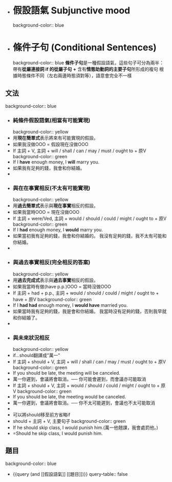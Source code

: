 - # 假設語氣 Subjunctive mood
  background-color:: blue
- # 條件子句 (Conditional Sentences)
  background-color:: blue
  **條件子句**是一種假設語氣，這些句子可分為兩半：
  帶有**從屬連接詞 if 的從屬子句** **+** 含有**情態助動詞的主要子句**所形成的複句
  根據時態條件不同（左右兩邊時態須對等），語意會完全不一樣
## 文法
background-color:: blue
- ### 純條件假設語氣(相當有可能實現)
  background-color:: yellow
- 用**現在簡單式**表示將來有可能實現的假設。
- 如果我沒做OOO = 假設現在沒做OOO
- If 主詞 + V, 主詞 + will / shall / can / may / must / ought to + 原V
  background-color:: green
- If I **have** enough money, I **will** marry you.
- 如果我有足夠的錢，我會和你結婚。
-
- ### 與在在事實相反(不太有可能實現)
  background-color:: yellow
- 用**過去簡單式**表示與**現在事實**相反的假設。
- 如果我當時OOO = 現在沒做OOO
- If 主詞 + were/Ved, 主詞 + would / should / could / might / ought to  + 原V
  background-color:: green
- If I **had** enough money, I **would** marry you.
- 如果當初我有足夠的錢，我會和你結婚的。
  我沒有足夠的錢，我不太有可能和你結婚。
-
- ### 與過去事實相反(完全相反的答案)
  background-color:: yellow
- 用**過去完成式**表示與**過去事實**相反的假設。
- 如果我當時有做(have p.p.)OOO = 當時沒做OOO
- If 主詞 + had + p.p., 主詞 + would / should / could / might / ought to + have + 原V
  background-color:: green
- If I **had had** enough money, I **would have** married you.
- 如果當時我有足夠的錢，我是會和你結婚。
  我當時沒有足夠的錢，否則我早就和你結婚了。
-
- ### 與未來狀況相反
  background-color:: yellow
- if...should翻譯成"萬一"
- If 主詞 + should + V, 主詞 + will / shall / can / may / must / ought to + 原V
  background-color:: green
- If you should be late, the meeting will be canceled.
- 萬一你遲到，會議將會取消。── 你可能會遲到，而會議亦可能取消
- If 主詞 + should + V, 主詞 + would / should / could / might / ought to  + 原V
  background-color:: green
- If you should be late, the meeting would be canceled.
- 萬一你遲到，會議將會取消。── 你不太可能遲到，會議也不太可能取消
-
- 可以將should移至前方省略if
- should + 主詞  + V, 主要句子
  background-color:: green
- If he should skip class, I would punish him.(萬一他翹課，我會處罰他。)
- =Should he skip class, I would punish him.
## 題目
background-color:: blue
- {{query (and [[假設語氣]] [[題目]])}}
  query-table:: false